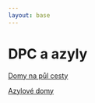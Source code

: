 ```yaml
---
layout: base
---
```


# DPC a azyly

[Domy na půl cesty](https://www.azylovedomy.cz/?stranka=databaze)

[Azylové domy](https://www.azylovedomy.cz/?stranka=databaze)
